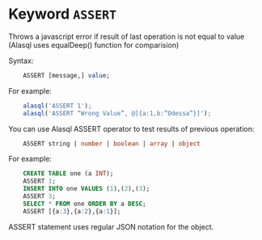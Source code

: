 # Keyword `ASSERT`

Throws a javascript error if result of last operation is not equal to value (Alasql uses equalDeep() function for comparision)

Syntax:
```sql
    ASSERT [message,] value;
```
For example:

```js
    alasql('ASSERT 1');
    alasql('ASSERT “Wrong Value”, @[{a:1,b:”Odessa”}]');
```

You can use Alasql ASSERT operator to test results of previous operation:
```sql
    ASSERT string | number | boolean | array | object
```

For example:
```sql
    CREATE TABLE one (a INT);
    ASSERT 1;
    INSERT INTO one VALUES (1),(2),(3);
    ASSERT 3;
    SELECT * FROM one ORDER BY a DESC;
    ASSERT [{a:3},{a:2},{a:1}];
```

ASSERT statement uses regular JSON notation for the object.